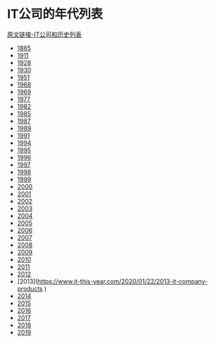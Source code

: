 # IT公司的年代列表

[原文链接-IT公司和历史列表](https://www.it-this-year.com/2020/01/23/106)

* [1865]()
* [1911](https://www.it-this-year.com/2020/04/29/434)
* [1928](https://www.it-this-year.com/2020/04/29/437)
* [1930](https://www.it-this-year.com/2020/04/29/441)
* [1951](https://www.it-this-year.com/2020/01/22/1951-it-company-product)
* [1968](https://www.it-this-year.com/2020/01/22/1968-it-company-product)‎
* [1969](https://www.it-this-year.com/2020/01/22/1969-it-company-product‎)
* [1977](https://www.it-this-year.com/2020/01/22/1977-it-company-product )
* [1982](https://www.it-this-year.com/2020/01/22/1982-it-company-product)
* [1985](https://www.it-this-year.com/2020/01/22/1985-it-company-product)
* [1987](https://www.it-this-year.com/2020/01/22/1987-it-company-product)
* [1989](https://www.it-this-year.com/2020/01/22/1989-it-company-product)
* [1991](https://www.it-this-year.com/2020/01/22/1991-it-company-product)
* [1994](https://www.it-this-year.com/2020/01/22/1994-it-company-product)
* [1995](https://www.it-this-year.com/2020/01/22/1995-it-company-products)
* [1996](https://www.it-this-year.com/2020/01/22/1996-it-company-products)
* [1997](https://www.it-this-year.com/2020/01/22/1997-it-company-products)
* [1998](https://www.it-this-year.com/2020/01/22/1998-it-company-products)
* [1999](https://www.it-this-year.com/2020/01/22/1999-it-company-products)
* [2000](https://www.it-this-year.com/2020/01/22/2000-it-company-product)
* [2001](https://www.it-this-year.com/2020/04/29/469)
* [2002](https://www.it-this-year.com/2020/01/22/2002-it-company-products)
* [2003](https://www.it-this-year.com/2020/01/22/2003-it-company-products)
* [2004](https://www.it-this-year.com/2020/01/22/2004-it-company-products)
* [2005](https://www.it-this-year.com/2020/01/22/2005-it-company-products)
* [2006](https://www.it-this-year.com/2020/01/22/2006-it-company-products)
* [2007](https://www.it-this-year.com/2020/01/22/2007-it-company-products)
* [2008](https://www.it-this-year.com/2020/01/22/2008-it-company-products)
* [2009](https://www.it-this-year.com/2020/01/22/2009-it-company-products)
* [2010](https://www.it-this-year.com/2020/01/22/2010-it-company-products)
* [2011](https://www.it-this-year.com/2020/01/22/51)
* [2012](https://www.it-this-year.com/2020/01/22/2012-it-company-products)
* [2013](https://www.it-this-year.com/2020/01/22/2013-it-company-products ‎)
* [2014](https://www.it-this-year.com/2020/01/22/it-product-2014)
* [2015](https://www.it-this-year.com/2020/01/22/43)
* [2016](https://www.it-this-year.com/2020/01/22/41)
* [2017]()
* [2018]()
* [2019]()